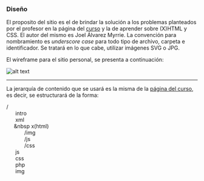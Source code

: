 ### Diseño

El proposito del sitio es el de brindar la solución a los problemas planteados por el profesor en la página del [curso](jeisson.ecci.ucr.ac.cr) y la de aprender sobre (X)HTML y CSS. El autor del mismo es Joel Álvarez Myrrie.
La convención para nombramiento  es _underscore case_ para todo tipo de archivo, carpeta e identificador. Se tratará en lo que cabe, utilizar imágenes SVG o JPG.   
   
El wireframe para el sitio personal, se presenta a continuación:   

![alt text](http://i.imgur.com/9qruIGg.png)   

***

La jerarquía de contenido que se usará es la misma  de la [página del curso](jeisson.ecci.ucr.ac.cr), es decir, se estructurará de la forma:

/  
&nbsp;&nbsp;&nbsp;&nbsp;&nbsp;	intro  
&nbsp;&nbsp;&nbsp;&nbsp;&nbsp;	xml  
&nbsp;&nbsp;&nbsp;&nbsp;&nbsp;&nbsp	x(html)  
	&nbsp;&nbsp;&nbsp;&nbsp;&nbsp;&nbsp;&nbsp;&nbsp;&nbsp;&nbsp;&nbsp;	/img  	
	&nbsp;&nbsp;&nbsp;&nbsp;&nbsp;&nbsp;&nbsp;&nbsp;&nbsp;&nbsp;&nbsp;	/js  
	&nbsp;&nbsp;&nbsp;&nbsp;&nbsp;&nbsp;&nbsp;&nbsp;&nbsp;&nbsp;&nbsp;	/css  
&nbsp;&nbsp;&nbsp;&nbsp;&nbsp;	js  
&nbsp;&nbsp;&nbsp;&nbsp;&nbsp;	css  
&nbsp;&nbsp;&nbsp;&nbsp;&nbsp;	php  
&nbsp;&nbsp;&nbsp;&nbsp;&nbsp;	img  
 

